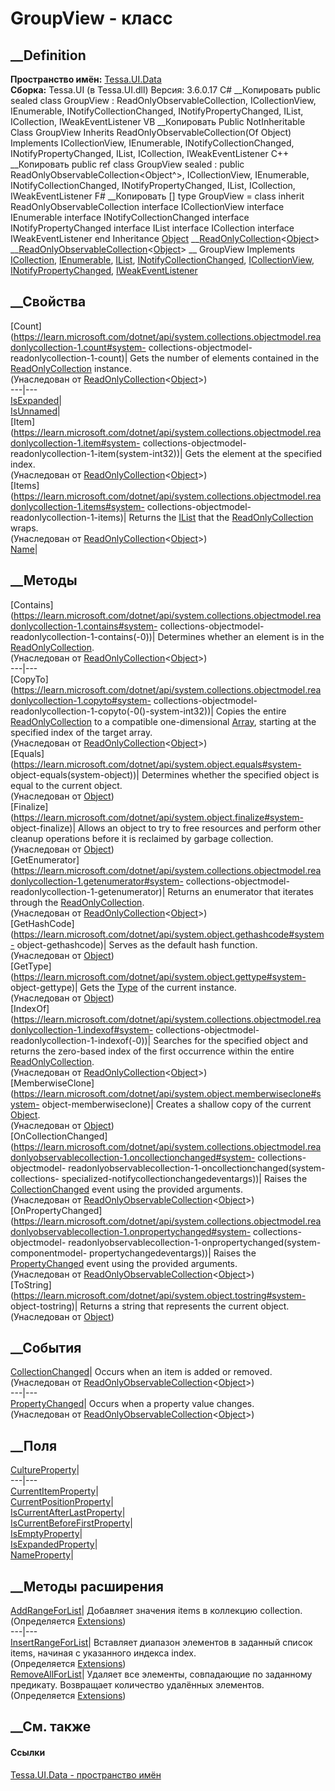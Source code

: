 # GroupView - класс
##  __Definition
 **Пространство имён:** [Tessa.UI.Data](N_Tessa_UI_Data.htm)  
 **Сборка:** Tessa.UI (в Tessa.UI.dll) Версия: 3.6.0.17
C# __Копировать
     public sealed class GroupView : ReadOnlyObservableCollection<Object>, 
    	ICollectionView, IEnumerable, INotifyCollectionChanged, INotifyPropertyChanged, IList, 
    	ICollection, IWeakEventListener
VB __Копировать
     Public NotInheritable Class GroupView
    	Inherits ReadOnlyObservableCollection(Of Object)
    	Implements ICollectionView, IEnumerable, INotifyCollectionChanged, INotifyPropertyChanged, 
    	IList, ICollection, IWeakEventListener
C++ __Копировать
     public ref class GroupView sealed : public ReadOnlyObservableCollection<Object^>, 
    	ICollectionView, IEnumerable, INotifyCollectionChanged, INotifyPropertyChanged, IList, 
    	ICollection, IWeakEventListener
F# __Копировать
     [<SealedAttribute>]
    type GroupView = 
        class
            inherit ReadOnlyObservableCollection<Object>
            interface ICollectionView
            interface IEnumerable
            interface INotifyCollectionChanged
            interface INotifyPropertyChanged
            interface IList
            interface ICollection
            interface IWeakEventListener
        end
Inheritance
    [Object](https://learn.microsoft.com/dotnet/api/system.object) __[ReadOnlyCollection](https://learn.microsoft.com/dotnet/api/system.collections.objectmodel.readonlycollection-1)<[Object](https://learn.microsoft.com/dotnet/api/system.object)> __[ReadOnlyObservableCollection](https://learn.microsoft.com/dotnet/api/system.collections.objectmodel.readonlyobservablecollection-1)<[Object](https://learn.microsoft.com/dotnet/api/system.object)> __ GroupView
Implements
    [ICollection](https://learn.microsoft.com/dotnet/api/system.collections.icollection), [IEnumerable](https://learn.microsoft.com/dotnet/api/system.collections.ienumerable), [IList](https://learn.microsoft.com/dotnet/api/system.collections.ilist), [INotifyCollectionChanged](https://learn.microsoft.com/dotnet/api/system.collections.specialized.inotifycollectionchanged), [ICollectionView](https://learn.microsoft.com/dotnet/api/system.componentmodel.icollectionview), [INotifyPropertyChanged](https://learn.microsoft.com/dotnet/api/system.componentmodel.inotifypropertychanged), [IWeakEventListener](https://learn.microsoft.com/dotnet/api/system.windows.iweakeventlistener)
##  __Свойства
[Count](https://learn.microsoft.com/dotnet/api/system.collections.objectmodel.readonlycollection-1.count#system-
collections-objectmodel-readonlycollection-1-count)| Gets the number of
elements contained in the
[ReadOnlyCollection<T>](https://learn.microsoft.com/dotnet/api/system.collections.objectmodel.readonlycollection-1)
instance.  
(Унаследован от
[ReadOnlyCollection](https://learn.microsoft.com/dotnet/api/system.collections.objectmodel.readonlycollection-1)<[Object](https://learn.microsoft.com/dotnet/api/system.object)>)  
---|---  
[IsExpanded](P_Tessa_UI_Data_GroupView_IsExpanded.htm)|  
[IsUnnamed](P_Tessa_UI_Data_GroupView_IsUnnamed.htm)|  
[Item](https://learn.microsoft.com/dotnet/api/system.collections.objectmodel.readonlycollection-1.item#system-
collections-objectmodel-readonlycollection-1-item\(system-int32\))| Gets the
element at the specified index.  
(Унаследован от
[ReadOnlyCollection](https://learn.microsoft.com/dotnet/api/system.collections.objectmodel.readonlycollection-1)<[Object](https://learn.microsoft.com/dotnet/api/system.object)>)  
[Items](https://learn.microsoft.com/dotnet/api/system.collections.objectmodel.readonlycollection-1.items#system-
collections-objectmodel-readonlycollection-1-items)| Returns the
[IList<T>](https://learn.microsoft.com/dotnet/api/system.collections.generic.ilist-1)
that the
[ReadOnlyCollection<T>](https://learn.microsoft.com/dotnet/api/system.collections.objectmodel.readonlycollection-1)
wraps.  
(Унаследован от
[ReadOnlyCollection](https://learn.microsoft.com/dotnet/api/system.collections.objectmodel.readonlycollection-1)<[Object](https://learn.microsoft.com/dotnet/api/system.object)>)  
[Name](P_Tessa_UI_Data_GroupView_Name.htm)|  
## __Методы
[Contains](https://learn.microsoft.com/dotnet/api/system.collections.objectmodel.readonlycollection-1.contains#system-
collections-objectmodel-readonlycollection-1-contains\(-0\))| Determines
whether an element is in the
[ReadOnlyCollection<T>](https://learn.microsoft.com/dotnet/api/system.collections.objectmodel.readonlycollection-1).  
(Унаследован от
[ReadOnlyCollection](https://learn.microsoft.com/dotnet/api/system.collections.objectmodel.readonlycollection-1)<[Object](https://learn.microsoft.com/dotnet/api/system.object)>)  
---|---  
[CopyTo](https://learn.microsoft.com/dotnet/api/system.collections.objectmodel.readonlycollection-1.copyto#system-
collections-objectmodel-readonlycollection-1-copyto\(-0\(\)-system-int32\))|
Copies the entire
[ReadOnlyCollection<T>](https://learn.microsoft.com/dotnet/api/system.collections.objectmodel.readonlycollection-1)
to a compatible one-dimensional
[Array](https://learn.microsoft.com/dotnet/api/system.array), starting at the
specified index of the target array.  
(Унаследован от
[ReadOnlyCollection](https://learn.microsoft.com/dotnet/api/system.collections.objectmodel.readonlycollection-1)<[Object](https://learn.microsoft.com/dotnet/api/system.object)>)  
[Equals](https://learn.microsoft.com/dotnet/api/system.object.equals#system-
object-equals\(system-object\))| Determines whether the specified object is
equal to the current object.  
(Унаследован от
[Object](https://learn.microsoft.com/dotnet/api/system.object))  
[Finalize](https://learn.microsoft.com/dotnet/api/system.object.finalize#system-
object-finalize)| Allows an object to try to free resources and perform other
cleanup operations before it is reclaimed by garbage collection.  
(Унаследован от
[Object](https://learn.microsoft.com/dotnet/api/system.object))  
[GetEnumerator](https://learn.microsoft.com/dotnet/api/system.collections.objectmodel.readonlycollection-1.getenumerator#system-
collections-objectmodel-readonlycollection-1-getenumerator)| Returns an
enumerator that iterates through the
[ReadOnlyCollection<T>](https://learn.microsoft.com/dotnet/api/system.collections.objectmodel.readonlycollection-1).  
(Унаследован от
[ReadOnlyCollection](https://learn.microsoft.com/dotnet/api/system.collections.objectmodel.readonlycollection-1)<[Object](https://learn.microsoft.com/dotnet/api/system.object)>)  
[GetHashCode](https://learn.microsoft.com/dotnet/api/system.object.gethashcode#system-
object-gethashcode)| Serves as the default hash function.  
(Унаследован от
[Object](https://learn.microsoft.com/dotnet/api/system.object))  
[GetType](https://learn.microsoft.com/dotnet/api/system.object.gettype#system-
object-gettype)| Gets the
[Type](https://learn.microsoft.com/dotnet/api/system.type) of the current
instance.  
(Унаследован от
[Object](https://learn.microsoft.com/dotnet/api/system.object))  
[IndexOf](https://learn.microsoft.com/dotnet/api/system.collections.objectmodel.readonlycollection-1.indexof#system-
collections-objectmodel-readonlycollection-1-indexof\(-0\))| Searches for the
specified object and returns the zero-based index of the first occurrence
within the entire
[ReadOnlyCollection<T>](https://learn.microsoft.com/dotnet/api/system.collections.objectmodel.readonlycollection-1).  
(Унаследован от
[ReadOnlyCollection](https://learn.microsoft.com/dotnet/api/system.collections.objectmodel.readonlycollection-1)<[Object](https://learn.microsoft.com/dotnet/api/system.object)>)  
[MemberwiseClone](https://learn.microsoft.com/dotnet/api/system.object.memberwiseclone#system-
object-memberwiseclone)| Creates a shallow copy of the current
[Object](https://learn.microsoft.com/dotnet/api/system.object).  
(Унаследован от
[Object](https://learn.microsoft.com/dotnet/api/system.object))  
[OnCollectionChanged](https://learn.microsoft.com/dotnet/api/system.collections.objectmodel.readonlyobservablecollection-1.oncollectionchanged#system-
collections-objectmodel-
readonlyobservablecollection-1-oncollectionchanged\(system-collections-
specialized-notifycollectionchangedeventargs\))| Raises the
[CollectionChanged](https://learn.microsoft.com/dotnet/api/system.collections.objectmodel.readonlyobservablecollection-1.collectionchanged)
event using the provided arguments.  
(Унаследован от
[ReadOnlyObservableCollection](https://learn.microsoft.com/dotnet/api/system.collections.objectmodel.readonlyobservablecollection-1)<[Object](https://learn.microsoft.com/dotnet/api/system.object)>)  
[OnPropertyChanged](https://learn.microsoft.com/dotnet/api/system.collections.objectmodel.readonlyobservablecollection-1.onpropertychanged#system-
collections-objectmodel-
readonlyobservablecollection-1-onpropertychanged\(system-componentmodel-
propertychangedeventargs\))| Raises the
[PropertyChanged](https://learn.microsoft.com/dotnet/api/system.collections.objectmodel.readonlyobservablecollection-1.propertychanged)
event using the provided arguments.  
(Унаследован от
[ReadOnlyObservableCollection](https://learn.microsoft.com/dotnet/api/system.collections.objectmodel.readonlyobservablecollection-1)<[Object](https://learn.microsoft.com/dotnet/api/system.object)>)  
[ToString](https://learn.microsoft.com/dotnet/api/system.object.tostring#system-
object-tostring)| Returns a string that represents the current object.  
(Унаследован от
[Object](https://learn.microsoft.com/dotnet/api/system.object))  
##  __События
[CollectionChanged](https://learn.microsoft.com/dotnet/api/system.collections.objectmodel.readonlyobservablecollection-1.collectionchanged)|
Occurs when an item is added or removed.  
(Унаследован от
[ReadOnlyObservableCollection](https://learn.microsoft.com/dotnet/api/system.collections.objectmodel.readonlyobservablecollection-1)<[Object](https://learn.microsoft.com/dotnet/api/system.object)>)  
---|---  
[PropertyChanged](https://learn.microsoft.com/dotnet/api/system.collections.objectmodel.readonlyobservablecollection-1.propertychanged)|
Occurs when a property value changes.  
(Унаследован от
[ReadOnlyObservableCollection](https://learn.microsoft.com/dotnet/api/system.collections.objectmodel.readonlyobservablecollection-1)<[Object](https://learn.microsoft.com/dotnet/api/system.object)>)  
##  __Поля
[CultureProperty](F_Tessa_UI_Data_GroupView_CultureProperty.htm)|  
---|---  
[CurrentItemProperty](F_Tessa_UI_Data_GroupView_CurrentItemProperty.htm)|  
[CurrentPositionProperty](F_Tessa_UI_Data_GroupView_CurrentPositionProperty.htm)|  
[IsCurrentAfterLastProperty](F_Tessa_UI_Data_GroupView_IsCurrentAfterLastProperty.htm)|  
[IsCurrentBeforeFirstProperty](F_Tessa_UI_Data_GroupView_IsCurrentBeforeFirstProperty.htm)|  
[IsEmptyProperty](F_Tessa_UI_Data_GroupView_IsEmptyProperty.htm)|  
[IsExpandedProperty](F_Tessa_UI_Data_GroupView_IsExpandedProperty.htm)|  
[NameProperty](F_Tessa_UI_Data_GroupView_NameProperty.htm)|  
## __Методы расширения
[AddRangeForList](M_Tessa_Platform_Collections_Extensions_AddRangeForList.htm)|
Добавляет значения items в коллекцию collection.  
(Определяется [Extensions](T_Tessa_Platform_Collections_Extensions.htm))  
---|---  
[InsertRangeForList](M_Tessa_Platform_Collections_Extensions_InsertRangeForList.htm)|
Вставляет диапазон элементов в заданный список items, начиная с указанного
индекса index.  
(Определяется [Extensions](T_Tessa_Platform_Collections_Extensions.htm))  
[RemoveAllForList](M_Tessa_Platform_Collections_Extensions_RemoveAllForList.htm)|
Удаляет все элементы, совпадающие по заданному предикату. Возвращает
количество удалённых элементов.  
(Определяется [Extensions](T_Tessa_Platform_Collections_Extensions.htm))  
##  __См. также
#### Ссылки
[Tessa.UI.Data - пространство имён](N_Tessa_UI_Data.htm)
